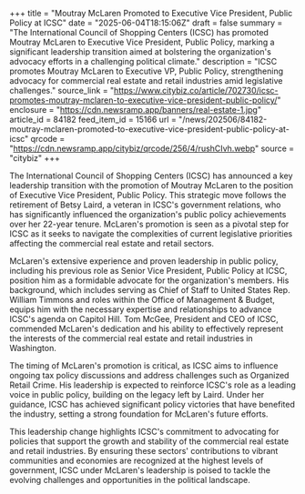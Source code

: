 +++
title = "Moutray McLaren Promoted to Executive Vice President, Public Policy at ICSC"
date = "2025-06-04T18:15:06Z"
draft = false
summary = "The International Council of Shopping Centers (ICSC) has promoted Moutray McLaren to Executive Vice President, Public Policy, marking a significant leadership transition aimed at bolstering the organization's advocacy efforts in a challenging political climate."
description = "ICSC promotes Moutray McLaren to Executive VP, Public Policy, strengthening advocacy for commercial real estate and retail industries amid legislative challenges."
source_link = "https://www.citybiz.co/article/702730/icsc-promotes-moutray-mclaren-to-executive-vice-president-public-policy/"
enclosure = "https://cdn.newsramp.app/banners/real-estate-1.jpg"
article_id = 84182
feed_item_id = 15166
url = "/news/202506/84182-moutray-mclaren-promoted-to-executive-vice-president-public-policy-at-icsc"
qrcode = "https://cdn.newsramp.app/citybiz/qrcode/256/4/rushCIvh.webp"
source = "citybiz"
+++

<p>The International Council of Shopping Centers (ICSC) has announced a key leadership transition with the promotion of Moutray McLaren to the position of Executive Vice President, Public Policy. This strategic move follows the retirement of Betsy Laird, a veteran in ICSC's government relations, who has significantly influenced the organization's public policy achievements over her 22-year tenure. McLaren's promotion is seen as a pivotal step for ICSC as it seeks to navigate the complexities of current legislative priorities affecting the commercial real estate and retail sectors.</p><p>McLaren's extensive experience and proven leadership in public policy, including his previous role as Senior Vice President, Public Policy at ICSC, position him as a formidable advocate for the organization's members. His background, which includes serving as Chief of Staff to United States Rep. William Timmons and roles within the Office of Management & Budget, equips him with the necessary expertise and relationships to advance ICSC's agenda on Capitol Hill. Tom McGee, President and CEO of ICSC, commended McLaren's dedication and his ability to effectively represent the interests of the commercial real estate and retail industries in Washington.</p><p>The timing of McLaren's promotion is critical, as ICSC aims to influence ongoing tax policy discussions and address challenges such as Organized Retail Crime. His leadership is expected to reinforce ICSC's role as a leading voice in public policy, building on the legacy left by Laird. Under her guidance, ICSC has achieved significant policy victories that have benefited the industry, setting a strong foundation for McLaren's future efforts.</p><p>This leadership change highlights ICSC's commitment to advocating for policies that support the growth and stability of the commercial real estate and retail industries. By ensuring these sectors' contributions to vibrant communities and economies are recognized at the highest levels of government, ICSC under McLaren's leadership is poised to tackle the evolving challenges and opportunities in the political landscape.</p>